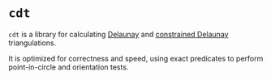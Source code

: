 # `cdt`
`cdt` is a library for calculating
[Delaunay](https://en.wikipedia.org/wiki/Delaunay_triangulation) and
[constrained Delaunay](https://en.wikipedia.org/wiki/Constrained_Delaunay_triangulation)
triangulations.

It is optimized for correctness and speed, using exact predicates to perform
point-in-circle and orientation tests.

